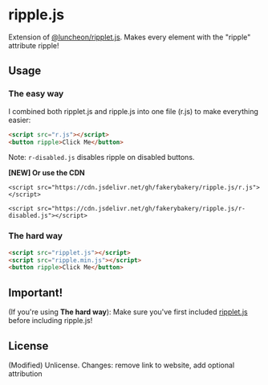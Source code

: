 # ripple.js
Extension of [@luncheon/ripplet.js](https://github.com/luncheon/ripplet.js). Makes every element with the "ripple" attribute ripple!

## Usage

### The easy way

I combined both ripplet.js and ripple.js into one file (r.js) to make everything easier:

```html
<script src="r.js"></script>
<button ripple>Click Me</button>
```

Note: `r-disabled.js` disables ripple on disabled buttons.

**[NEW] Or use the CDN**

`<script src="https://cdn.jsdelivr.net/gh/fakerybakery/ripple.js/r.js"></script>`

`<script src="https://cdn.jsdelivr.net/gh/fakerybakery/ripple.js/r-disabled.js"></script>`

### The hard way

```html
<script src="ripplet.js"></script>
<script src="ripple.min.js"></script>
<button ripple>Click Me</button>
```

## Important!

(If you're using **The hard way**): Make sure you've first included [ripplet.js](https://github.com/luncheon/ripplet.js/) before including ripple.js!

## License

(Modified) Unlicense. Changes: remove link to website, add optional attribution

